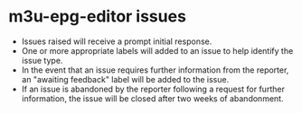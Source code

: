 # m3u-epg-editor issues
* Issues raised will receive a prompt initial response.
* One or more appropriate labels will added to an issue to help identify the issue type.
* In the event that an issue requires further information from the reporter, an "awaiting feedback" label will be added to the issue. 
* If an issue is abandoned by the reporter following a request for further information, the issue will be closed after two weeks of abandonment.
